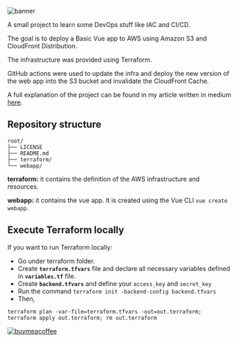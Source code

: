 ![banner](https://i.imgur.com/1RIB1tm.png)

A small project to learn some DevOps stuff like IAC and CI/CD.

The goal is to deploy a Basic Vue app to AWS using Amazon S3 and CloudFront Distribution.

The infrastructure was provided using Terraform.

GitHub actions were used to update the infra and deploy the new version of the web app into the S3 bucket and invalidate the CloudFront Cache.

A full explanation of the project can be found in my article written in medium [here](https://betterprogramming.pub/deploy-a-cost-effective-vue-js-web-app-on-aws-with-terraform-and-github-actions-f84fb8df6d17).

## Repository structure

```
root/
├── LICENSE
├── README.md
├── terraform/
└── webapp/
```

**terraform:** it contains the definition of the AWS infrastructure and resources.

**webapp:** it contains the vue app. It is created using the Vue CLI `vue create webapp`.

## Execute Terraform locally
If you want to run Terraform locally:
- Go under terraform folder.
- Create **`terraform.tfvars`** file and declare all necessary variables defined in **`variables.tf`** file.
- Create **`backend.tfvars`** and define your `access_key` and `secret_key`
- Run the command `terraform init -backend-config backend.tfvars`
- Then, 
``` 
terraform plan -var-file=terraform.tfvars -out=out.terraform; terraform apply out.terraform; rm out.terraform
```

[![buymeacoffee](https://i.imgur.com/PcXxuL3.png)](https://www.buymeacoffee.com/mangonedev)
